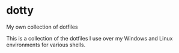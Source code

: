 # dotty
My own collection of dotfiles

This is a collection of the dotfiles I use over my Windows and Linux environments for various shells.
